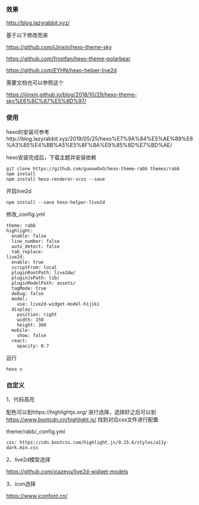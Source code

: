### 效果

http://blog.lazyrabbit.xyz/

基于以下修改而来

https://github.com/iJinxin/hexo-theme-sky

https://github.com/frostfan/hexo-theme-polarbear

https://github.com/EYHN/hexo-helper-live2d

需要文档也可以参照这个

https://ijinxin.github.io/blog/2018/10/29/hexo-theme-sky%E6%8C%87%E5%8D%97/

### 使用

hexo的安装可参考http://blog.lazyrabbit.xyz/2019/05/25/hexo%E7%9A%84%E5%AE%89%E8%A3%85%E4%BB%A5%E5%8F%8A%E9%85%8D%E7%BD%AE/

hexo安装完成后，下载主题并安装依赖

```
git clone https://github.com/guoxwOvO/hexo-theme-rabb themes/rabb
npm install
npm install hexo-renderer-scss --save
```

开启live2d

```
npm install --save hexo-helper-live2d
```

修改_config.yml

```
theme: rabb
highlight:
  enable: false
  line_number: false
  auto_detect: false
  tab_replace:
live2d:
  enable: true
  scriptFrom: local
  pluginRootPath: live2dw/
  pluginJsPath: lib/
  pluginModelPath: assets/
  tagMode: true
  debug: false
  model:
    use: live2d-widget-model-hijiki
  display:
    position: right
    width: 150
    height: 300
  mobile:
    show: false
  react:
    opacity: 0.7
```

运行

```
hexo s
```

### 自定义

1、代码高亮

配色可以到https://highlightjs.org/ 进行选择，选择好之后可以到 https://www.bootcdn.cn/highlight.js/ 找到对应css文件进行配置

theme/rabb/_config.yml

```
css: https://cdn.bootcss.com/highlight.js/9.15.6/styles/a11y-dark.min.css
```

2、live2d模型选择

https://github.com/xiazeyu/live2d-widget-models

3、icon选择

https://www.iconfont.cn/